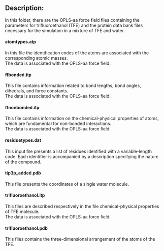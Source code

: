 ## Description:
In this folder, there are the OPLS-aa force field files containing the parameters for trifluoroethanol (TFE) and the protein data bank files necessary for the simulation in a mixture of TFE and water.
#### atomtypes.atp
In this file the identification codes of the atoms are associated with the corresponding atomic masses.  
The data is associated with the OPLS-aa force field.
#### ffbonded.itp
This file contains information related to bond lengths, bond angles, dihedrals, and force constants.  
The data is associated with the OPLS-aa force field.
#### ffnonbonded.itp
This file contains information on the chemical-physical properties of atoms, which are fundamental for non-bonded interactions.  
The data is associated with the OPLS-aa force field.
#### residuetypes.dat
This input file presents a list of residues identified with a variable-length code. Each identifier is accompanied by a description specifying the nature of the compound.
#### tip3p_added.pdb
This file presents the coordinates of a single water molecule.
#### trifluoroethanol.itp
This files are described respectively in the file chemical-physical properties of TFE molecule.  
The data is associated with the OPLS-aa force field.
#### trifluoroethanol.pdb
This files contains the three-dimensional arrangement of the atoms of the TFE.
